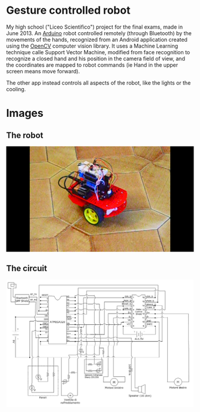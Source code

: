 
# Gesture controlled robot

My high school ("Liceo Scientifico") project for the final exams, made in June 2013. An [Arduino](https://www.arduino.cc) robot 
controlled remotely (through Bluetooth) by the movements of the hands, recognized from an Android 
application created using the [OpenCV](http://opencv.org) computer vision library. It uses a Machine Learning technique calle Support Vector Machine, modified from face recognition to recognize a closed hand and his position in the camera field of view, and the coordinates are mapped to robot commands (ie Hand in the upper screen means move forward).

The other app instead controls all aspects of the robot, like the lights or the cooling.

# Images
## The robot
![The robot](https://github.com/FrancescoForcher/GestureControlledRobot/blob/master/ArduinoRobot.png "The robot")

## The circuit
![The circuit](https://github.com/FrancescoForcher/GestureControlledRobot/blob/master/CIRCUITO3.jpg "The circuit")
